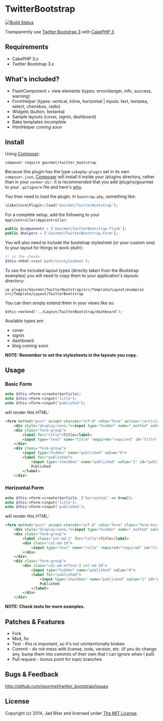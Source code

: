 # TwitterBootstrap

[![Build Status](https://travis-ci.org/gourmet/twitter_bootstrap.svg?branch=master)](https://travis-ci.org/gourmet/twitter_bootstrap)

Transparently use [Twitter Bootstrap 3][twbs3] with [CakePHP 3][cakephp].

## Requirements

* CakePHP 3.x
* Twitter Bootstrap 3.x

## What's included?

- FlashComponent + view elements (types: error/danger, info, success, warning)
- FormHelper (types: vertical, inline, horizontal | inputs: text, textarea, select, checkbox, radio)
- Widgets (button, textarea)
- Sample layouts (cover, signin, dashboard)
- Bake templates *incomplete*
- HtmlHelper *coming soon*

## Install

Using [Composer][composer]:

```
composer require gourmet/twitter_bootstrap
```

Because this plugin has the type `cakephp-plugin` set in its own `composer.json`,
[Composer][composer] will install it inside your /plugins directory, rather than
in your `vendor-dir`. It is recommended that you add /plugins/gourmet to your
`.gitignore` file and here's [why][composer:ignore].

You then need to load the plugin. In `boostrap.php`, something like:

```php
\Cake\Core\Plugin::load('Gourmet/TwitterBootstrap');
```

For a complete setup, add the following to your `App\Controller\AppController`:

```php
public $components = ['Gourmet/TwitterBootstrap.Flash'];
public $helpers = ['Gourmet/TwitterBootstrap.Form'];
```

You will also need to include the bootstrap stylesheet (or your custom one) to your layout for things to work (duh!):

```php
// in the <head>
$this->Html->css('path/to/stylesheet');
```

To use the included layout types (directly taken from the Bootstrap examples) you will need
to copy them to your application's layouts directory:

```
cp plugins/Gourmet/TwitterBootstrap/src/Template/Layout/examples src/Template/Layout/TwitterBootstrap
```

You can then simply extend them in your views like so:

```
$this->extend('../Layout/TwitterBootstrap/dashboard');
```

Available types are:

- cover
- signin
- dashboard
- blog *coming soon*

**NOTE: Remember to set the stylesheets in the layouts you copy.**

## Usage

### Basic Form

```php
echo $this->Form->create($article);
echo $this->Form->input('title');
echo $this->Form->input('published');
```

will render this HTML:

```html
<form method="post" accept-charset="utf-8" role="form" action="/articles/add">
    <div style="display:none;"><input type="hidden" name="_method" value="POST"></div>
    <div class="form-group">
        <label for="title">Title</label>
        <input type="text" name="title" required="required" id="title" class="form-control">
    </div>
    <div class="form-group">
        <input type="hidden" name="published" value="0">
        <label for="published">
            <input type="checkbox" name="published" value="1" id="published" class="form-control">
            Published
        </label>
    </div>
```

### Horizontal Form

```php
echo $this->Form->create($article, ['horizontal' => true]);
echo $this->Form->input('title');
echo $this->Form->input('published');
```

will render this HTML:

```html
<form method="post" accept-charset="utf-8" role="form" class="form-horizontal" action="/articles/add">
    <div style="display:none;"><input type="hidden" name="_method" value="POST"></div>
    <div class="form-group">
        <label class="col-md-2" for="title">Title</label>
        <div class="col-md-10">
            <input type="text" name="title" required="required" id="title" class="form-control">
        </div>
    </div>
    <div class="form-group">
        <div class="col-md-offset-2 col-md-10">
            <input type="hidden" name="published" value="0">
            <label for="published">
                <input type="checkbox" name="published" value="1" id="published" class="form-control">
                Published
            </label>
        </div>
    </div>
```

**NOTE: Check tests for more examples.**

## Patches & Features

* Fork
* Mod, fix
* Test - this is important, so it's not unintentionally broken
* Commit - do not mess with license, todo, version, etc. (if you do change any, bump them into commits of
their own that I can ignore when I pull)
* Pull request - bonus point for topic branches

## Bugs & Feedback

http://github.com/gourmet/twitter_bootstrap/issues

## License

Copyright (c) 2014, Jad Bitar and licensed under [The MIT License][mit].

[cakephp]:http://cakephp.org
[composer]:http://getcomposer.org
[composer:ignore]:http://getcomposer.org/doc/faqs/should-i-commit-the-dependencies-in-my-vendor-directory.md
[mit]:http://www.opensource.org/licenses/mit-license.php
[twbs3]:http://getbootstrap.com
